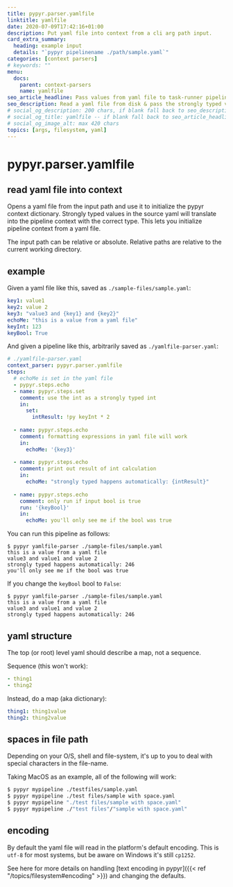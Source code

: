 ```yaml
---
title: pypyr.parser.yamlfile
linktitle: yamlfile
date: 2020-07-09T17:42:16+01:00
description: Put yaml file into context from a cli arg path input.
card_extra_summary:
  heading: example input
  details: "`pypyr pipelinename ./path/sample.yaml`"
categories: [context parsers]
# keywords: ""
menu:
  docs:
    parent: context-parsers
    name: yamlfile
seo_article_headline: Pass values from yaml file to task-runner pipeline.
seo_description: Read a yaml file from disk & pass the strongly typed values to the pipeline's context. Use yaml file inside pipeline.
# social_og_description: 200 chars, if blank fall back to seo_description then description
# social_og_title: yamlfile -- if blank fall back to seo_article_headline > .Title. Max 70 chars
# social_og_image_alt: max 420 chars
topics: [args, filesystem, yaml]
---
```

# pypyr.parser.yamlfile
## read yaml file into context
Opens a yaml file from the input path and use it to initialize the pypyr context dictionary. Strongly typed values in the source yaml will translate into the
pipeline context with the correct type. This lets you initialize pipeline 
context from a yaml file.

The input path can be relative or absolute. Relative paths are relative to the
current working directory.

## example
Given a yaml file like this, saved as `./sample-files/sample.yaml`:

```yaml
key1: value1
key2: value 2
key3: "value3 and {key1} and {key2}"
echoMe: "this is a value from a yaml file"
keyInt: 123
keyBool: True
```

And given a pipeline like this, arbitrarily saved as `./yamlfile-parser.yaml`:

```yaml
# ./yamlfile-parser.yaml
context_parser: pypyr.parser.yamlfile
steps:
  # echoMe is set in the yaml file
  - pypyr.steps.echo
  - name: pypyr.steps.set
    comment: use the int as a strongly typed int
    in:
      set:
        intResult: !py keyInt * 2
  
  - name: pypyr.steps.echo
    comment: formatting expressions in yaml file will work
    in:
      echoMe: '{key3}'
  
  - name: pypyr.steps.echo
    comment: print out result of int calculation
    in:
      echoMe: "strongly typed happens automatically: {intResult}"
  
  - name: pypyr.steps.echo
    comment: only run if input bool is true
    run: '{keyBool}'
    in:
      echoMe: you'll only see me if the bool was true
```

You can run this pipeline as follows:

```text
$ pypyr yamlfile-parser ./sample-files/sample.yaml
this is a value from a yaml file
value3 and value1 and value 2
strongly typed happens automatically: 246
you'll only see me if the bool was true
```

If you change the `keyBool` bool to `False`:

```text
$ pypyr yamlfile-parser ./sample-files/sample.yaml
this is a value from a yaml file
value3 and value1 and value 2
strongly typed happens automatically: 246
```

## yaml structure
The top (or root) level yaml should describe a map, not a sequence.

Sequence (this won't work):

```yaml
- thing1
- thing2
```

Instead, do a map (aka dictionary):

```yaml
thing1: thing1value
thing2: thing2value
```

## spaces in file path
Depending on your O/S, shell and file-system, it's up to you to deal with 
special characters in the file-name. 

Taking MacOS as an example, all of the following will work:

```bash
$ pypyr mypipeline ./testfiles/sample.yaml
$ pypyr mypipeline ./test files/sample with space.yaml
$ pypyr mypipeline "./test files/sample with space.yaml"
$ pypyr mypipeline ./"test files"/"sample with space.yaml"
```

## encoding
By default the yaml file will read in the platform's default encoding. This is
`utf-8` for most systems, but be aware on Windows it's still `cp1252`.

See here for more details on handling [text encoding in pypyr]({{< ref
"/topics/filesystem#encoding" >}}) and changing the defaults.